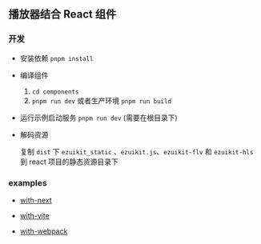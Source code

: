 ## 播放器结合 React 组件

### 开发

- 安装依赖 `pnpm install`

- 编译组件
  1. `cd components`
  2. `pnpm run dev` 或者生产环境 `pnpm run build`

- 运行示例启动服务 `pnpm run dev` (需要在根目录下)

- 解码资源

  复制 `dist` 下 `ezuikit_static` 、`ezuikit.js`、`ezuikit-flv` 和 `ezuikit-hls` 到 react 项目的静态资源目录下

### examples

- [with-next](./examples/with-next)

- [with-vite](./examples/with-vite)

- [with-webpack](./examples/with-webpack)
